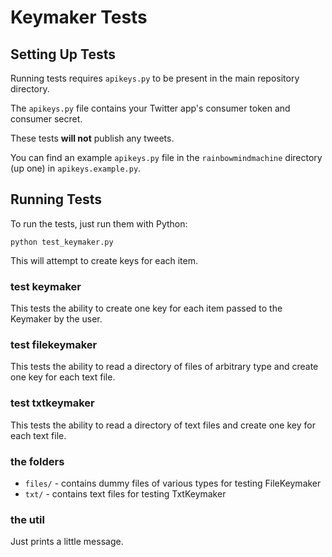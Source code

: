 # Keymaker Tests

## Setting Up Tests

Running tests requires `apikeys.py` to be present
in the main repository directory.

The `apikeys.py` file contains your Twitter app's
consumer token and consumer secret.

These tests **will not** publish any tweets.

You can find an example `apikeys.py` file in the 
`rainbowmindmachine` directory (up one)
in `apikeys.example.py`.

## Running Tests

To run the tests, just run them with Python:

```
python test_keymaker.py
```

This will attempt to create keys for each item.

### test keymaker

This tests the ability to create one key for each item
passed to the Keymaker by the user.

### test filekeymaker

This tests the ability to read a directory of files of 
arbitrary type and create one key for each text file.

### test txtkeymaker

This tests the ability to read a directory of text files
and create one key for each text file.

### the folders

* ```files/``` - contains dummy files of various types
    for testing FileKeymaker
* ```txt/``` - contains text files for testing TxtKeymaker

### the util

Just prints a little message.
